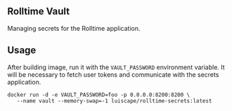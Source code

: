 ## Rolltime Vault
Managing secrets for the Rolltime application.


## Usage
After building image, run it with the `VAULT_PASSWORD` environment variable. It will be necessary to fetch user tokens and communicate with the secrets application.

```
docker run -d -e VAULT_PASSWORD=foo -p 0.0.0.0:8200:8200 \
   --name vault --memory-swap=-1 luiscape/rolltime-secrets:latest
```
